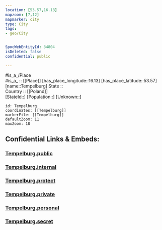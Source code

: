 ```yaml
---
location: [53.57,16.13] 
mapzoom: [7,12] 
mapmarker: city 
type: City
tags:
- geo/City


SpocWebEntityId: 34804
isDeleted: false
confidential: public

---
```

#is_a_/Place  
#is_a_ :: [[Place]] 
[has_place_longitude::16.13] 
[has_place_latitude::53.57] 
[name::Tempelburg] 
State ::  
Country :: [[Poland]]  
[StateId::] 
[Population::] 
[Unknown::] 


```leaflet
id: Tempelburg
coordinates: [[Tempelburg]] 
markerFile: [[Tempelburg]] 
defaultZoom: 11 
maxZoom: 18
```


## Confidential Links & Embeds: 

### [Tempelburg.public](/_public/\Earth\Continent\Europe\Europe~East\Poland\Provinces~Poland\West_Pomeranian\CityTempelburg.public.md) 

### [Tempelburg.internal](/_internal/\Earth\Continent\Europe\Europe~East\Poland\Provinces~Poland\West_Pomeranian\CityTempelburg.internal.md) 

### [Tempelburg.protect](/_protect/\Earth\Continent\Europe\Europe~East\Poland\Provinces~Poland\West_Pomeranian\CityTempelburg.protect.md) 

### [Tempelburg.private](/_private/\Earth\Continent\Europe\Europe~East\Poland\Provinces~Poland\West_Pomeranian\CityTempelburg.private.md) 

### [Tempelburg.personal](/_personal/\Earth\Continent\Europe\Europe~East\Poland\Provinces~Poland\West_Pomeranian\CityTempelburg.personal.md) 

### [Tempelburg.secret](/_secret/\Earth\Continent\Europe\Europe~East\Poland\Provinces~Poland\West_Pomeranian\CityTempelburg.secret.md)

